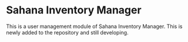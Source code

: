 # Sahana Inventory Manager
This is a user management module of Sahana Inventory Manager. This is newly added to the repository and still developing. 
